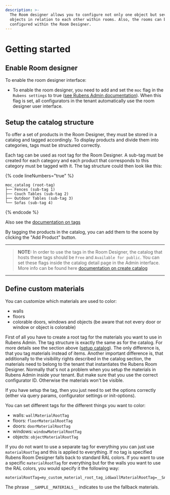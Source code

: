 ```yaml
---
description: >-
  The Room designer allows you to configure not only one object but several
  objects in relation to each other within rooms. Also, the rooms can be
  configured within the Room Designer.
---
```


# Getting started

## Enable Room designer <a href="#enable-room-designer" id="enable-room-designer"></a>

To enable the room designer interface:

* To enable the room designer, you need to add and set the `moc` flag in the `Rubens settings` to true ([see Rubens Admin documentation](../../rubens-admin/help/administration.md#rubens-settings)). When this flag is set, all configurators in the tenant automatically use the room designer user interface.

## Setup the catalog structure <a href="#setup-the-catalog-structure" id="setup-the-catalog-structure"></a>

To offer a set of products in the Room Designer, they must be stored in a catalog and tagged accordingly. To display products and divide them into categories, tags must be structured correctly.

Each tag can be used as root tag for the Room Designer. A sub-tag must be created for each category and each product that corresponds to this category must be tagged with it. The tag structure could then look like this:

{% code lineNumbers="true" %}
```
moc_catalog (root-tag)
├── Fences (sub-tag 1)
├── Couch Tables (sub-tag 2)
├── Outdoor Tables (sub-tag 3)
└── Sofas (sub-tag 4)
```
{% endcode %}

Also see the [documentation on tags](../../rubens-admin/help/tags.md#create-or-import-tags)

By tagging the products in the catalog, you can add them to the scene by clicking the "Add Product" button.

***

> **NOTE:** In order to use the tags in the Room Designer, the catalog that hosts these tags should be `Free` and `Available for public`. You can set these flags inside the catalog detail page in the Admin interface. More info can be found here [documentation on create catalog](../../rubens-admin/help/catalogs.md#create-a-catalog)

***

## Define custom materials <a href="#define-custom-materials" id="define-custom-materials"></a>

You can customize which materials are used to color:

* walls
* floors
* colorable doors, windows and objects (be aware that not every door or window or object is colorable)

First of all you have to create a root tag for the materials you want to use in Rubens Admin. The tag structure is exactly the same as for the catalog. For more details see the section above ([setup catalog](getting-started.md#setup-the-catalog-structure)). The only difference is, that you tag materials instead of items. Another important difference is, that additionally to the visibility rights described in the catalog section, the materials need to belong to the tenant that instantiates the Rubens Room Designer. Normally that's not a problem when you setup the materials in Rubens Admin inside your tenant. But make sure that you use the correct configurator ID. Otherwise the materials won't be visible.

If you have setup the tag, then you just need to set the options correctly (either via query params, configurator settings or init-options).

You can set different tags for the different things you want to color:

* walls: `wallMaterialRootTag`
* floors: `floorMaterialRootTag`
* doors: `doorMaterialRootTag`
* windows: `windowMaterialRootTag`
* objects: `objectMaterialRootTag`

If you do not want to use a separate tag for everything you can just use `materialRootTag` and this is applied to everything. If no tag is specified Rubens Room Designer falls back to standard RAL colors. If you want to use a specific `materialRootTag` for everything but for the walls you want to use the RAL colors, you would specify it the following way:

```url
materialRootTag=my_custom_material_root_tag_id&wallMaterialRootTag=__SAMPLE__MATERIALS__
```

The phrase `__SAMPLE__MATERIALS__` indicates to use the fallback materials.
